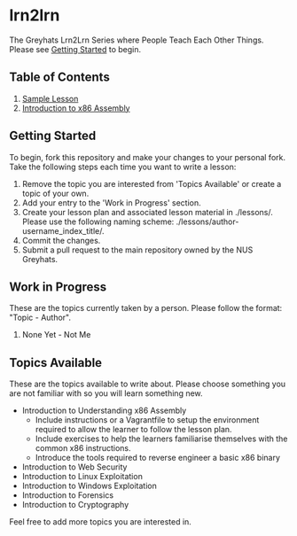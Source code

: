 # lrn2lrn

The Greyhats Lrn2Lrn Series where People Teach Each Other Things. Please see
[Getting Started](#getting-started) to begin.

## Table of Contents

1. [Sample Lesson][1]
2. [Introduction to x86 Assembly][2]

## Getting Started

To begin, fork this repository and make your changes to your personal fork. Take
the following steps each time you want to write a lesson:

1. Remove the topic you are interested from 'Topics Available' or create a topic
   of your own.
2. Add your entry to the 'Work in Progress' section.
3. Create your lesson plan and associated lesson material in ./lessons/. Please
   use the following naming scheme:
   ./lessons/author-username\_index\_title/.
4. Commit the changes.
5. Submit a pull request to the main repository owned by the NUS Greyhats.

## Work in Progress

These are the topics currently taken by a person. Please follow the format:
"Topic - Author".

1. None Yet - Not Me

## Topics Available

These are the topics available to write about. Please choose something you are
not familiar with so you will learn something new.

- Introduction to Understanding x86 Assembly
    - Include instructions or a Vagrantfile to setup the environment required to
      allow the learner to follow the lesson plan.
    - Include exercises to help the learners familiarise themselves with the
      common x86 instructions.
    - Introduce the tools required to reverse engineer a basic x86 binary
- Introduction to Web Security
- Introduction to Linux Exploitation
- Introduction to Windows Exploitation
- Introduction to Forensics
- Introduction to Cryptography

Feel free to add more topics you are interested in.

[1]: ./lessons/amon_0_sample/lessonplan.md
[2]: ./lessons/lucy-nicholas-xinan_0_x86/lessonplan.md

